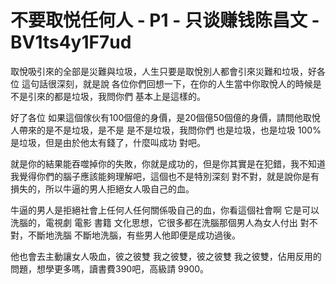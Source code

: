 # 不要取悦任何人 - P1 - 只谈赚钱陈昌文 - BV1ts4y1F7ud

取悅吸引來的全部是災難與垃圾，人生只要是取悅別人都會引來災難和垃圾，好各位 這句話很深刻，就是說 各位你們回想一下，在你的人生當中你取悅人的時候是不是引來的都是垃圾，我問你們 基本上是這樣的。

好了各位 如果這個傢伙有100個億的身價，是20個億50個億的身價，請問他取悅人帶來的是不是垃圾，是不是 是不是垃圾，我問你們 也是垃圾，也是垃圾 100%是垃圾，但是由於他太有錢了，什麼叫成功 對吧。

就是你的結果能吞噬掉你的失敗，你就是成功的，但是你其實是在犯錯，我不知道 我覺得你們的腦子應該能夠理解吧，這個也不是特別深刻 對不對，就是說你是有損失的，所以牛逼的男人拒絕女人吸自己的血。

牛逼的男人是拒絕社會上任何人任何關係吸自己的血，你看這個社會啊 它是可以洗腦的，電視劇 電影 書籍 文化思想，它很多都在洗腦那個男人為女人付出 對不對，不斷地洗腦 不斷地洗腦，有些男人他即便是成功過後。

他也會去主動讓女人吸血，彼之彼雙 我之彼雙，彼之彼雙 我之彼雙，佔用反用的問題，想學更多嗎，讀書費390吧，高級請 9900。

